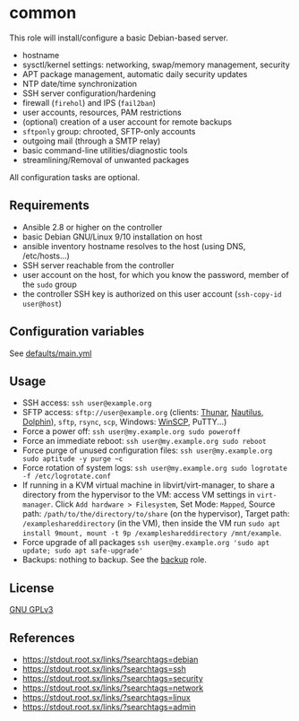 common
=============

This role will install/configure a basic Debian-based server. 

- hostname
- sysctl/kernel settings: networking, swap/memory management, security
- APT package management, automatic daily security updates
- NTP date/time synchronization
- SSH server configuration/hardening
- firewall (`firehol`) and IPS (`fail2ban`)
- user accounts, resources, PAM restrictions
- (optional) creation of a user account for remote backups
- `sftponly` group: chrooted, SFTP-only accounts
- outgoing mail (through a SMTP relay)
- basic command-line utilities/diagnostic tools
- streamlining/Removal of unwanted packages

All configuration tasks are optional.

Requirements
------------

- Ansible 2.8 or higher on the controller
- basic Debian GNU/Linux 9/10 installation on host
- ansible inventory hostname resolves to the host (using DNS, /etc/hosts...)
- SSH server reachable from the controller
- user account on the host, for which you know the password, member of the `sudo` group
- the controller SSH key is authorized on this user account (`ssh-copy-id user@host`)


Configuration variables
-----------------------

See [defaults/main.yml](defaults/main.yml)


Usage
------------

 - SSH access: `ssh user@example.org`
 - SFTP access: `sftp://user@example.org` (clients: [Thunar](http://docs.xfce.org/xfce/thunar/start), [Nautilus](https://wiki.gnome.org/action/show/Apps/Nautilus), [Dolphin](https://www.kde.org/applications/system/dolphin/)), `sftp`, `rsync`, `scp`, Windows: [WinSCP](https://winscp.net/eng/index.php), PuTTY...)
- Force a power off: `ssh user@my.example.org sudo poweroff`
- Force an immediate reboot: `ssh user@my.example.org sudo reboot`
- Force purge of unused configuration files: `ssh user@my.example.org sudo aptitude -y purge ~c`
- Force rotation of system logs: `ssh user@my.example.org sudo logrotate -f /etc/logrotate.conf`
- If running in a KVM virtual machine in libvirt/virt-manager, to share a directory from the hypervisor to the VM: access VM settings in `virt-manager`. Click `Add hardware > Filesystem`, Set Mode: `Mapped`, Source path: `/path/to/the/directory/to/share` (on the hypervisor), Target path: `/exampleshareddirectory` (in the VM), then inside the VM run `sudo apt install 9mount, mount -t 9p /exampleshareddirectory /mnt/example`.
- Force upgrade of all packages `ssh user@my.example.org 'sudo apt update; sudo apt safe-upgrade'`
- Backups: nothing to backup. See the [backup](https://gitlab.com/nodiscc/ansible-xsrv-backup) role.


License
-------

[GNU GPLv3](LICENSE)

References
-----------------

- https://stdout.root.sx/links/?searchtags=debian
- https://stdout.root.sx/links/?searchtags=ssh
- https://stdout.root.sx/links/?searchtags=security
- https://stdout.root.sx/links/?searchtags=network
- https://stdout.root.sx/links/?searchtags=linux
- https://stdout.root.sx/links/?searchtags=admin
